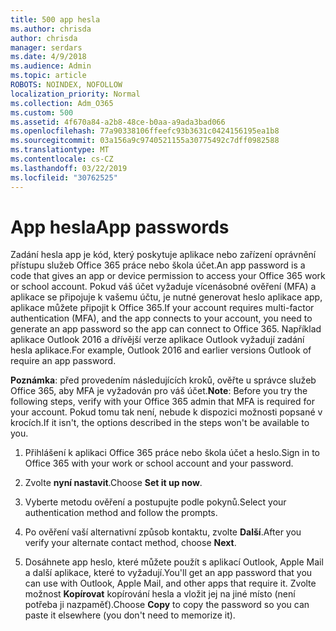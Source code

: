 ```yaml
---
title: 500 app hesla
ms.author: chrisda
author: chrisda
manager: serdars
ms.date: 4/9/2018
ms.audience: Admin
ms.topic: article
ROBOTS: NOINDEX, NOFOLLOW
localization_priority: Normal
ms.collection: Adm_O365
ms.custom: 500
ms.assetid: 4f670a84-a2b8-48ce-b0aa-a9ada3bad066
ms.openlocfilehash: 77a90338106ffeefc93b3631c0424156195ea1b8
ms.sourcegitcommit: 03a156a9c9740521155a30775492c7dff0982588
ms.translationtype: MT
ms.contentlocale: cs-CZ
ms.lasthandoff: 03/22/2019
ms.locfileid: "30762525"
---
```

# <a name="app-passwords"></a><span data-ttu-id="965f6-102">App hesla</span><span class="sxs-lookup"><span data-stu-id="965f6-102">App passwords</span></span>

<span data-ttu-id="965f6-103">Zadání hesla app je kód, který poskytuje aplikace nebo zařízení oprávnění přístupu služeb Office 365 práce nebo škola účet.</span><span class="sxs-lookup"><span data-stu-id="965f6-103">An app password is a code that gives an app or device permission to access your Office 365 work or school account.</span></span> <span data-ttu-id="965f6-104">Pokud váš účet vyžaduje vícenásobné ověření (MFA) a aplikace se připojuje k vašemu účtu, je nutné generovat heslo aplikace app, aplikace můžete připojit k Office 365.</span><span class="sxs-lookup"><span data-stu-id="965f6-104">If your account requires multi-factor authentication (MFA), and the app connects to your account, you need to generate an app password so the app can connect to Office 365.</span></span> <span data-ttu-id="965f6-105">Například aplikace Outlook 2016 a dřívější verze aplikace Outlook vyžadují zadání hesla aplikace.</span><span class="sxs-lookup"><span data-stu-id="965f6-105">For example, Outlook 2016 and earlier versions Outlook of require an app password.</span></span>
  
 <span data-ttu-id="965f6-106">**Poznámka**: před provedením následujících kroků, ověřte u správce služeb Office 365, aby MFA je vyžadován pro váš účet.</span><span class="sxs-lookup"><span data-stu-id="965f6-106">**Note**: Before you try the following steps, verify with your Office 365 admin that MFA is required for your account.</span></span> <span data-ttu-id="965f6-107">Pokud tomu tak není, nebude k dispozici možnosti popsané v krocích.</span><span class="sxs-lookup"><span data-stu-id="965f6-107">If it isn't, the options described in the steps won't be available to you.</span></span>
  
1. <span data-ttu-id="965f6-108">Přihlášení k aplikaci Office 365 práce nebo škola účet a heslo.</span><span class="sxs-lookup"><span data-stu-id="965f6-108">Sign in to Office 365 with your work or school account and your password.</span></span>
    
2. <span data-ttu-id="965f6-109">Zvolte **nyní nastavit**.</span><span class="sxs-lookup"><span data-stu-id="965f6-109">Choose **Set it up now**.</span></span>
    
3. <span data-ttu-id="965f6-110">Vyberte metodu ověření a postupujte podle pokynů.</span><span class="sxs-lookup"><span data-stu-id="965f6-110">Select your authentication method and follow the prompts.</span></span>
    
4. <span data-ttu-id="965f6-111">Po ověření vaší alternativní způsob kontaktu, zvolte **Další**.</span><span class="sxs-lookup"><span data-stu-id="965f6-111">After you verify your alternate contact method, choose **Next**.</span></span>
    
5. <span data-ttu-id="965f6-112">Dosáhnete app heslo, které můžete použít s aplikací Outlook, Apple Mail a další aplikace, které to vyžadují.</span><span class="sxs-lookup"><span data-stu-id="965f6-112">You'll get an app password that you can use with Outlook, Apple Mail, and other apps that require it.</span></span> <span data-ttu-id="965f6-113">Zvolte možnost **Kopírovat** kopírování hesla a vložit jej na jiné místo (není potřeba ji nazpaměť).</span><span class="sxs-lookup"><span data-stu-id="965f6-113">Choose **Copy** to copy the password so you can paste it elsewhere (you don't need to memorize it).</span></span> 
    

